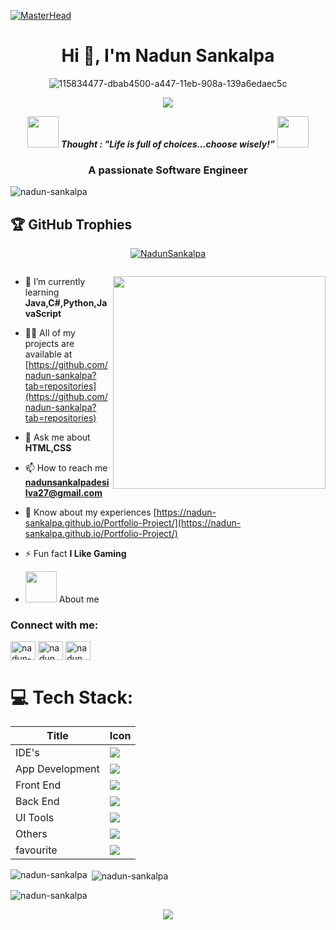 [![MasterHead](https://firebasestorage.googleapis.com/v0/b/flexi-coding.appspot.com/o/dempgi7-520f8d5f-63d4-4453-8822-dbc149ae27f8.gif?alt=media&token=91c0c7b2-93c3-4029-b011-1a8703c5730d)](https://rishavchanda.io)
<h1 align="center">Hi 👋, I'm Nadun Sankalpa</h1>
<div align="center">

![115834477-dbab4500-a447-11eb-908a-139a6edaec5c](https://github.com/LahiruHarshana/LahiruHarshana/assets/124744833/98cbe673-458d-4b83-ba60-41ea52df144b)

</div>
<p align="center">
  <a href="https://github.com/DenverCoder1/readme-typing-svg"><img src="https://readme-typing-svg.herokuapp.com?font=Time+New+Roman&color=cyan&size=25&center=true&vCenter=true&width=600&height=100&lines=Welcome+To+My+Github+Page..&hearts;++;Self-taught+Front-End+Developer;Computer+Science+Student;Active+Learner/Researcher;Love+to+learn+new+stuffs..<3"></a>
</p>
<p align="center">
<img src="https://media.giphy.com/media/gH3LO09IOiZIqePwv9/giphy.gif" width="50" /> <b><i align="center">Thought : "Life is full of choices…choose wisely!”</i></b> <img src="https://media.giphy.com/media/qjqUcgIyRjsl2/giphy.gif" width="50" />
</p>
<h3 align="center">A passionate Software Engineer</h3>


<p align="left"> <img src="https://komarev.com/ghpvc/?username=nadun-sankalpa&label=Profile%20views&color=0e75b6&style=flat" alt="nadun-sankalpa" /> </p>



## 🏆 GitHub Trophies
<p align="center">
 <a href="https://github.com/ryo-ma/github-profile-trophy">
  <img src="https://github-profile-trophy.vercel.app/?username=NadunSankalpa&layout=compact&theme=algolia" alt="NadunSankalpa" />
 </a>
</p>

<p align="left"> <a href="https://twitter.com/" target="blank"><img src="https://img.shields.io/twitter/follow/?logo=twitter&style=for-the-badge" alt="" /></a> </p>

<img  align="right"  width="340" src="https://miro.medium.com/v2/resize:fit:1272/1*ZSVmWGcc1weENb0ShawWxw.gif" >

- 🌱 I’m currently learning **Java,C#,Python,JavaScript**

- 👨‍💻 All of my projects are available at [https://github.com/nadun-sankalpa?tab=repositories](https://github.com/nadun-sankalpa?tab=repositories)

- 💬 Ask me about **HTML,CSS**

- 📫 How to reach me **nadunsankalpadesilva27@gmail.com**

- 📄 Know about my experiences [https://nadun-sankalpa.github.io/Portfolio-Project/](https://nadun-sankalpa.github.io/Portfolio-Project/)

- ⚡ Fun fact **I Like Gaming**
- <picture><img src = "https://github.com/7oSkaaa/7oSkaaa/blob/main/Images/about_me.gif?raw=true" width = 50px></picture> About me

<h3 align="left">Connect with me:</h3>
<p align="left">
<a href="https://linkedin.com/in/nadun-sankalpa" target="blank"><img align="center" src="https://raw.githubusercontent.com/rahuldkjain/github-profile-readme-generator/master/src/images/icons/Social/linked-in-alt.svg" alt="nadun-sankalpa" height="30" width="40" /></a>
<a href="https://fb.com/nadun sankalpa" target="blank"><img align="center" src="https://raw.githubusercontent.com/rahuldkjain/github-profile-readme-generator/master/src/images/icons/Social/facebook.svg" alt="nadun sankalpa" height="30" width="40" /></a>
<a href="https://instagram.com/nadun_sankalpa_" target="blank"><img align="center" src="https://raw.githubusercontent.com/rahuldkjain/github-profile-readme-generator/master/src/images/icons/Social/instagram.svg" alt="nadun_sankalpa_" height="30" width="40" /></a>
</p>

# 💻 Tech Stack:
<div align="center">

| Title | Icon |
| ------ | ------ |
| IDE's |  <img src="https://skillicons.dev/icons?i=idea,androidstudio,vscode" /> |
| App Development |  <img src="https://skillicons.dev/icons?i=dart,java" /> |
| Front End | <img src="https://skillicons.dev/icons?i=html,bootstrap,css,tailwind,materialui,js,jquery,react,ts" /> |
| Back End |  <img src="https://skillicons.dev/icons?i=hibernate,java,spring,nodejs,express,mysql,mongodb" /> |
| UI Tools |  <img src="https://skillicons.dev/icons?i=figma,xd" /> |
| Others |  <img src="https://skillicons.dev/icons?i=arduino,appwrite,firebase,discord,git,github,maven,postman,powershell,bash" /> |
| favourite |  <img src="https://skillicons.dev/icons?i=html,css,bootstrap,react,tailwind,materialui,js,jquery,ts,express,nodejs,mongodb" /> |
                                                                
</div>

<p><img align="left" src="https://github-readme-stats.vercel.app/api/top-langs?username=nadun-sankalpa&show_icons=true&locale=en&layout=compact" alt="nadun-sankalpa" /></p>

<p>&nbsp;<img align="center" src="https://github-readme-stats.vercel.app/api?username=nadun-sankalpa&show_icons=true&locale=en" alt="nadun-sankalpa" /></p>

<p><img align="center" src="https://github-readme-streak-stats.herokuapp.com/?user=nadun-sankalpa&" alt="nadun-sankalpa" /></p>

<p align="center">
  <img src="https://capsule-render.vercel.app/api?type=waving&color=gradient&height=80&section=footer"/>
</p>
